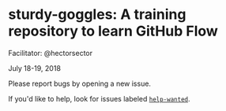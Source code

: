 # sturdy-goggles: A training repository to learn GitHub Flow

Facilitator: @hectorsector

July 18-19, 2018

Please report bugs by opening a new issue.

If you'd like to help, look for issues labeled [`help-wanted`](https://github.com/githubschool/sturdy-goggles/labels/help%20wanted).
